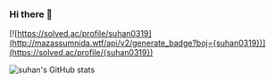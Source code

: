### Hi there 👋

<!--
**suhanchoi/suhanchoi** is a ✨ _special_ ✨ repository because its `README.md` (this file) appears on your GitHub profile.

Here are some ideas to get you started:

- 🔭 I’m currently working on ...
- 🌱 I’m currently learning ...
- 👯 I’m looking to collaborate on ...
- 🤔 I’m looking for help with ...
- 💬 Ask me about ...
- 📫 How to reach me: ...
- 😄 Pronouns: ...
- ⚡ Fun fact: ...
-->

[![https://solved.ac/profile/suhan0319](http://mazassumnida.wtf/api/v2/generate_badge?boj={suhan0319})](https://solved.ac/profile/{suhan0319})

![suhan's GitHub stats](https://github-readme-stats.vercel.app/api?username=suhanchoi&show_icons=true&theme=radical)


